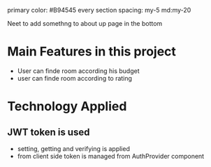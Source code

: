 primary color: #B94545
every section spacing: my-5 md:my-20

Neet to add somethng to about up page in the bottom

# Main Features in this project

- User can finde room according his budget
- user can finde room according to rating

# Technology Applied

## JWT token is used

- setting, getting and verifying is applied
- from client side token is managed from AuthProvider component
